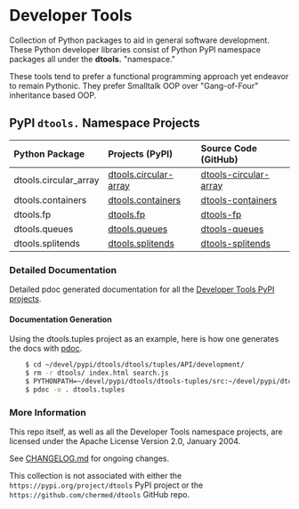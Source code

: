 # Developer Tools

Collection of Python packages to aid in general software development.
These Python developer libraries consist of Python PyPI namespace
packages all under the **dtools.** "namespace."

These tools tend to prefer a functional programming approach yet
endeavor to remain Pythonic. They prefer Smalltalk OOP over 
"Gang-of-Four" inheritance based OOP. 

## PyPI `dtools.` Namespace Projects

| Python Package | Projects (PyPI) | Source Code (GitHub) |
|:-------------- |:--------------- |:-------------------- |
| dtools.circular_array | [dtools.circular-array][11] | [dtools-circular-array][21] |
| dtools.containers | [dtools.containers][12] | [dtools-containers][22] |
| dtools.fp | [dtools.fp][13] | [dtools-fp][23] |
| dtools.queues | [dtools.queues][14] | [dtools-queues][24] |
| dtools.splitends | [dtools.splitends][15] | [dtools-splitends][25] |

### Detailed Documentation

Detailed pdoc generated documentation for all the
[Developer Tools PyPI projects](https://grscheller.github.io/dtools/).

#### Documentation Generation

Using the dtools.tuples project as an example, here is how one generates the
docs with [pdoc](https://pypi.org/project/pdoc/).

```bash
    $ cd ~/devel/pypi/dtools/dtools/tuples/API/development/
    $ rm -r dtools/ index.html search.js
    $ PYTHONPATH=~/devel/pypi/dtools/dtools-tuples/src:~/devel/pypi/dtools/dtools-fp/src
    $ pdoc -o . dtools.tuples
```

### More Information

This repo itself, as well as all the Developer Tools namespace projects,
are licensed under the Apache License Version 2.0, January 2004.

See [CHANGELOG.md](./CHANGELOG.md) for ongoing changes.

This collection is not associated with either the
`https://pypi.org/project/dtools` PyPI project or the
`https://github.com/chermed/dtools` GitHub repo.



[11]: https://pypi.org/project/dtools.circular-array/
[12]: https://pypi.org/project/dtools.containers/
[13]: https://pypi.org/project/dtools.fp/
[14]: https://pypi.org/project/dtools.queues/
[15]: https://pypi.org/project/dtools.splitends/
[21]: https://github.com/grscheller/dtools-circular-array/
[22]: https://github.com/grscheller/dtools-containers/
[23]: https://github.com/grscheller/dtools-fp/
[24]: https://github.com/grscheller/dtools-queues/
[25]: https://github.com/grscheller/dtools-splitends/
